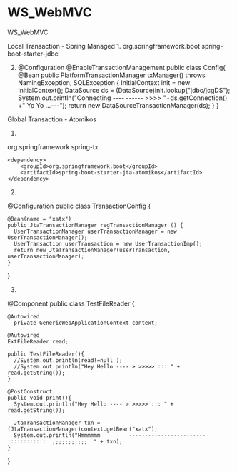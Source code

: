 # WS_WebMVC
WS_WebMVC

Local Transaction - Spring Managed
1. 
   <dependency>
			<groupId>org.springframework.boot</groupId>
			<artifactId>spring-boot-starter-jdbc</artifactId>
		</dependency>
    
2. @Configuration
   @EnableTransactionManagement
   public class Config{
   @Bean
    public PlatformTransactionManager txManager() throws NamingException, SQLException {
		InitialContext init = new InitialContext();
		DataSource ds = (DataSource)init.lookup("jdbc/jcgDS");
		System.out.println("Connecting ----    ------  >>>>  "+ds.getConnection() +" Yo Yo ...---");
        return new DataSourceTransactionManager(ds);
    }
   }
   
 Global Transaction - Atomikos
 
 1. 
  <dependency>
			<groupId>org.springframework</groupId>
			<artifactId>spring-tx</artifactId>
		</dependency>

    <dependency>
        <groupId>org.springframework.boot</groupId>
        <artifactId>spring-boot-starter-jta-atomikos</artifactId>
    </dependency>
    
  2. 
  @Configuration
   public class TransactionConfig {

    @Bean(name = "xatx")
    public JtaTransactionManager regTransactionManager () {
      UserTransactionManager userTransactionManager = new UserTransactionManager();
      UserTransaction userTransaction = new UserTransactionImp();
      return new JtaTransactionManager(userTransaction, userTransactionManager);
    }
  }
  
  3. 
  
  @Component
  public class TestFileReader {

    @Autowired
      private GenericWebApplicationContext context;

    @Autowired
    ExtFileReader read;

    public TestFileReader(){
      //System.out.println(read!=null );
      //System.out.println("Hey Hello ---- > >>>>> ::: " + read.getString());
    }

    @PostConstruct
    public void print(){
      System.out.println("Hey Hello ---- > >>>>> ::: " + read.getString());

      JtaTransactionManager txn = (JtaTransactionManager)context.getBean("xatx");
      System.out.println("Hmmmmmm         ------------------------   ::::::::::::  ;;;;;;;;;;;  " + txn);
    }
  }
